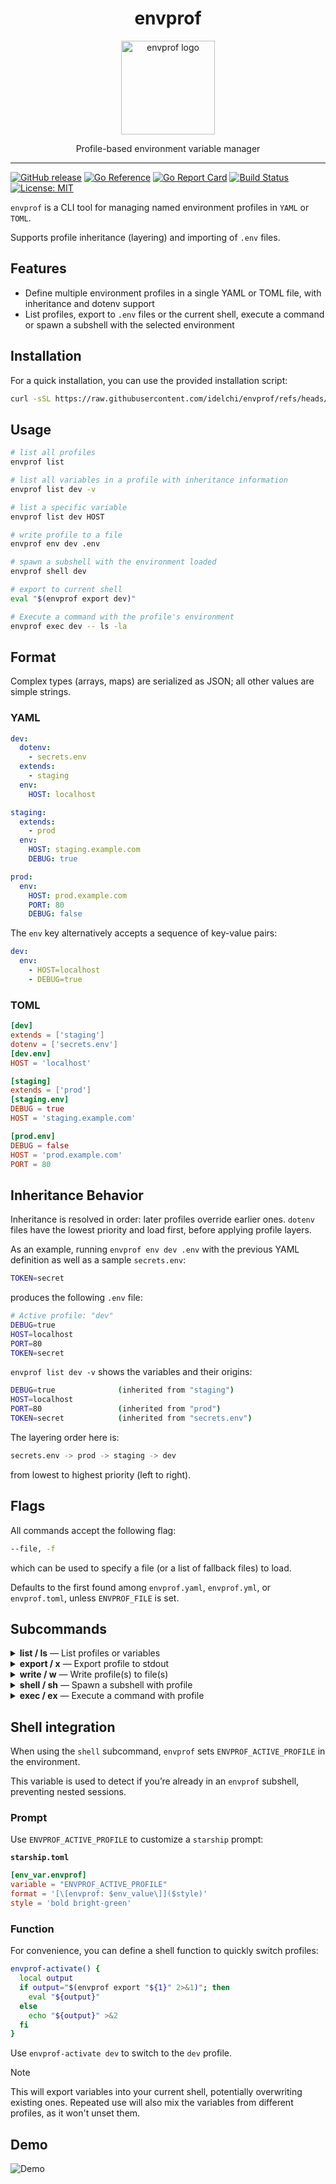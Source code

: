 <h1 align="center">envprof</h1>

<p align="center">
  <img alt="envprof logo" src="assets/images/envprof.png" height="150" />
  <p align="center">Profile-based environment variable manager</p>
</p>

---

[![GitHub release](https://img.shields.io/github/v/release/idelchi/envprof)](https://github.com/idelchi/envprof/releases)
[![Go Reference](https://pkg.go.dev/badge/github.com/idelchi/envprof.svg)](https://pkg.go.dev/github.com/idelchi/envprof)
[![Go Report Card](https://goreportcard.com/badge/github.com/idelchi/envprof)](https://goreportcard.com/report/github.com/idelchi/envprof)
[![Build Status](https://github.com/idelchi/envprof/actions/workflows/github-actions.yml/badge.svg)](https://github.com/idelchi/envprof/actions/workflows/github-actions.yml/badge.svg)
[![License: MIT](https://img.shields.io/badge/License-MIT-yellow.svg)](https://opensource.org/licenses/MIT)

`envprof` is a CLI tool for managing named environment profiles in `YAML` or `TOML`.

Supports profile inheritance (layering) and importing of `.env` files.

## Features

- Define multiple environment profiles in a single YAML or TOML file, with inheritance and dotenv support
- List profiles, export to `.env` files or the current shell, execute a command or spawn a subshell with the selected environment

## Installation

For a quick installation, you can use the provided installation script:

```sh
curl -sSL https://raw.githubusercontent.com/idelchi/envprof/refs/heads/main/install.sh | sh -s -- -d ~/.local/bin
```

## Usage

```sh
# list all profiles
envprof list
```

```sh
# list all variables in a profile with inheritance information
envprof list dev -v
```

```sh
# list a specific variable
envprof list dev HOST
```

```sh
# write profile to a file
envprof env dev .env
```

```sh
# spawn a subshell with the environment loaded
envprof shell dev
```

```sh
# export to current shell
eval "$(envprof export dev)"
```

```sh
# Execute a command with the profile's environment
envprof exec dev -- ls -la
```

## Format

Complex types (arrays, maps) are serialized as JSON; all other values are simple strings.

### YAML

```yaml
dev:
  dotenv:
    - secrets.env
  extends:
    - staging
  env:
    HOST: localhost

staging:
  extends:
    - prod
  env:
    HOST: staging.example.com
    DEBUG: true

prod:
  env:
    HOST: prod.example.com
    PORT: 80
    DEBUG: false
```

The `env` key alternatively accepts a sequence of key-value pairs:

```yaml
dev:
  env:
    - HOST=localhost
    - DEBUG=true
```

### TOML

```toml
[dev]
extends = ['staging']
dotenv = ['secrets.env']
[dev.env]
HOST = 'localhost'

[staging]
extends = ['prod']
[staging.env]
DEBUG = true
HOST = 'staging.example.com'

[prod.env]
DEBUG = false
HOST = 'prod.example.com'
PORT = 80
```

## Inheritance Behavior

Inheritance is resolved in order: later profiles override earlier ones.
`dotenv` files have the lowest priority and load first, before applying profile layers.

As an example, running `envprof env dev .env` with the previous YAML definition
as well as a sample `secrets.env`:

```sh
TOKEN=secret
```

produces the following `.env` file:

```sh
# Active profile: "dev"
DEBUG=true
HOST=localhost
PORT=80
TOKEN=secret
```

`envprof list dev -v` shows the variables and their origins:

```sh
DEBUG=true              (inherited from "staging")
HOST=localhost
PORT=80                 (inherited from "prod")
TOKEN=secret            (inherited from "secrets.env")
```

The layering order here is:

```sh
secrets.env -> prod -> staging -> dev
```

from lowest to highest priority (left to right).

## Flags

All commands accept the following flag:

```sh
--file, -f
```

which can be used to specify a file (or a list of fallback files) to load.

Defaults to the first found among `envprof.yaml`, `envprof.yml`, or `envprof.toml`, unless `ENVPROF_FILE` is set.

## Subcommands

<details>
<summary><strong>list / ls</strong> — List profiles or variables</summary>

- **Usage:**

  - `envprof list [flags] [profile] [variable]`

- **Flags:**
  - `--verbose`, `-v` – Show variable origins
  - `--oneline`, `-o` – Emit variables on a single line

</details>

<details>
<summary><strong>export / x</strong> — Export profile to stdout</summary>

- **Usage:**

  - `envprof export [flags] <profile>`

- **Flags:**
  <!-- markdownlint-disable MD038 -->
  - `--prefix <string>` – String to prefix variables (default: `export `)
  <!-- markdownlint-enable MD038 -->

</details>

<details>
<summary><strong>write / w</strong> — Write profile(s) to file(s)</summary>

- **Usage:**
  - `envprof write [flags] [profile] [file]`

</details>

<details>
<summary><strong>shell / sh</strong> — Spawn a subshell with profile</summary>

- **Usage:**

  - `envprof shell [flags] <profile>`

- **Flags:**
  - `--shell <shell>`, `-s <shell>` – Force shell (default empty string -> detected)
  - `--isolate`, `-i` – Prevent inheriting current shell variables
  - `--path`, `-p` – Include the current PATH in the environment

</details>

<details>
<summary><strong>exec / ex</strong> — Execute a command with profile</summary>

- **Usage:**

  - `envprof exec [flags] <profile> <command> [args...]`

- **Flags:**
  - `--isolate`, `-i` – Prevent inheriting current shell variables
  - `--path`, `-p` – Include the current PATH in the environment

</details>

## Shell integration

When using the `shell` subcommand, `envprof` sets `ENVPROF_ACTIVE_PROFILE` in the environment.

This variable is used to detect if you’re already in an `envprof` subshell, preventing nested sessions.

### Prompt

Use `ENVPROF_ACTIVE_PROFILE` to customize a `starship` prompt:

**`starship.toml`**

```toml
[env_var.envprof]
variable = "ENVPROF_ACTIVE_PROFILE"
format = '[\[envprof: $env_value\]]($style)'
style = 'bold bright-green'
```

### Function

For convenience, you can define a shell function to quickly switch profiles:

```sh
envprof-activate() {
  local output
  if output="$(envprof export "${1}" 2>&1)"; then
    eval "${output}"
  else
    echo "${output}" >&2
  fi
}
```

Use `envprof-activate dev` to switch to the `dev` profile.

> [!NOTE]
> This will export variables into your current shell, potentially overwriting existing ones.
> Repeated use will also mix the variables from different profiles, as it won't unset them.

## Demo

![Demo](assets/gifs/envprof.gif)
